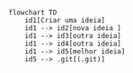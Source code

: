 ```mermaid

flowchart TD
    id1[Criar uma ideia]
    id1 --> id2[nova ideia ]
    id1 --> id3[outra ideia]
    id1 --> id4[outra ideia]
    id1 --> id5[melhor ideia]
    id5 --> .git[(.git)]






```

<!-- 

TB - top to bottom
TD - top-down/ same as top to bottom
BT - bottom to top
RL - right to left
LR - left to right
 -->

 <!-- 

 (This is the text in the box)
 ([This is the text in the box])
 [[This is the text in the box]]
 [(Database)]
 ((This is the text in the circle))
 >This is the text in the box]
 {This is the text in the box}
 {{This is the text in the box}}
 [/This is the text in the box/]
 [\This is the text in the box\]
 [/Christmas\]

 
 
  -->